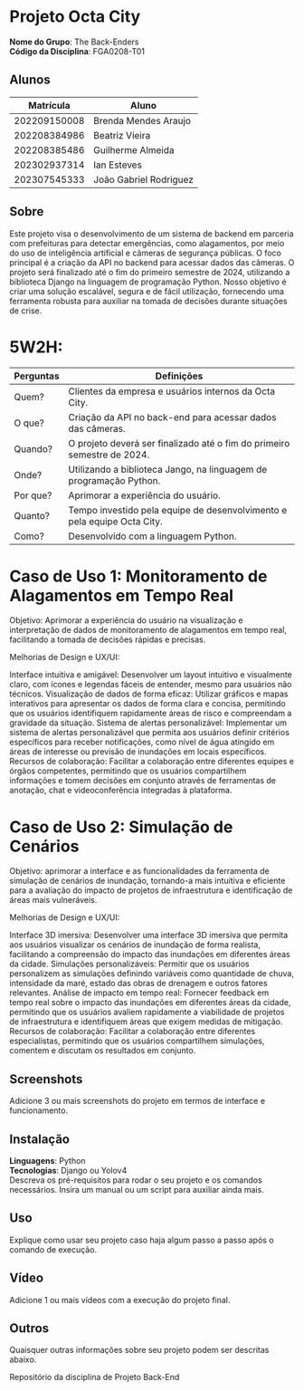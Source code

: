 
# Projeto Octa City 

**Nome do Grupo**: The Back-Enders<br>
**Código da Disciplina**: FGA0208-T01<br>

## <strong>Alunos</strong>
|Matrícula | Aluno |
| -- | -- |
| 202209150008  |  Brenda Mendes Araujo |
| 202208384986  |  Beatriz Vieira |
| 202208385486  |  Guilherme Almeida |
| 202302937314  |  Ian Esteves |
| 202307545333  |  João Gabriel Rodriguez |

## <strong>Sobre</strong>
Este projeto visa o desenvolvimento de um sistema de backend em parceria com prefeituras para detectar emergências, como alagamentos, por meio do uso de inteligência artificial e câmeras de segurança públicas. O foco principal é a criação da API no backend para acessar dados das câmeras. O projeto será finalizado até o fim do primeiro semestre de 2024, utilizando a biblioteca Django na linguagem de programação Python. Nosso objetivo é criar uma solução escalável, segura e de fácil utilização, fornecendo uma ferramenta robusta para auxiliar na tomada de decisões durante situações de crise.

# <strong>5W2H:</strong>

Perguntas | Definições
--------------------------------|------------------------------------------------------------
Quem? | Clientes da empresa e usuários internos da Octa City. 
O que? | Criação da API no back-end para acessar dados das câmeras.
Quando? | O projeto deverá ser finalizado até o fim do primeiro semestre de 2024.
Onde? | Utilizando a biblioteca Jango, na linguagem de programação Python.
Por que? | Aprimorar a experiência do usuário.
Quanto? | Tempo investido pela equipe de desenvolvimento e pela equipe Octa City.
Como? | Desenvolvido com a linguagem Python.

# <strong>Caso de Uso 1: Monitoramento de Alagamentos em Tempo Real</strong>

Objetivo: Aprimorar a experiência do usuário na visualização e interpretação de dados de monitoramento de alagamentos em tempo real, facilitando a tomada de decisões rápidas e precisas.

Melhorias de Design e UX/UI:

Interface intuitiva e amigável: Desenvolver um layout intuitivo e visualmente claro, com ícones e legendas fáceis de entender, mesmo para usuários não técnicos.
Visualização de dados de forma eficaz: Utilizar gráficos e mapas interativos para apresentar os dados de forma clara e concisa, permitindo que os usuários identifiquem rapidamente áreas de risco e compreendam a gravidade da situação.
Sistema de alertas personalizável: Implementar um sistema de alertas personalizável que permita aos usuários definir critérios específicos para receber notificações, como nível de água atingido em áreas de interesse ou previsão de inundações em locais específicos.
Recursos de colaboração: Facilitar a colaboração entre diferentes equipes e órgãos competentes, permitindo que os usuários compartilhem informações e tomem decisões em conjunto através de ferramentas de anotação, chat e videoconferência integradas à plataforma.

# <strong>Caso de Uso 2: Simulação de Cenários</strong>

Objetivo: aprimorar a interface e as funcionalidades da ferramenta de simulação de cenários de inundação, tornando-a mais intuitiva e eficiente para a avaliação do impacto de projetos de infraestrutura e identificação de áreas mais vulneráveis.

Melhorias de Design e UX/UI:

Interface 3D imersiva: Desenvolver uma interface 3D imersiva que permita aos usuários visualizar os cenários de inundação de forma realista, facilitando a compreensão do impacto das inundações em diferentes áreas da cidade.
Simulações personalizáveis: Permitir que os usuários personalizem as simulações definindo variáveis como quantidade de chuva, intensidade da maré, estado das obras de drenagem e outros fatores relevantes.
Análise de impacto em tempo real: Fornecer feedback em tempo real sobre o impacto das inundações em diferentes áreas da cidade, permitindo que os usuários avaliem rapidamente a viabilidade de projetos de infraestrutura e identifiquem áreas que exigem medidas de mitigação.
Recursos de colaboração: Facilitar a colaboração entre diferentes especialistas, permitindo que os usuários compartilhem simulações, comentem e discutam os resultados em conjunto.

## <strong>Screenshots</strong>
Adicione 3 ou mais screenshots do projeto em termos de interface e funcionamento.

## <strong>Instalação</strong>
**Linguagens**: Python<br>
**Tecnologias**: Django ou Yolov4<br>
Descreva os pré-requisitos para rodar o seu projeto e os comandos necessários.
Insira um manual ou um script para auxiliar ainda mais.

## <strong>Uso</strong>
Explique como usar seu projeto caso haja algum passo a passo após o comando de execução.

## <strong>Vídeo</strong>
Adicione 1 ou mais vídeos com a execução do projeto final.

## <strong>Outros</strong>
Quaisquer outras informações sobre seu projeto podem ser descritas abaixo.


Repositório da disciplina de Projeto Back-End
